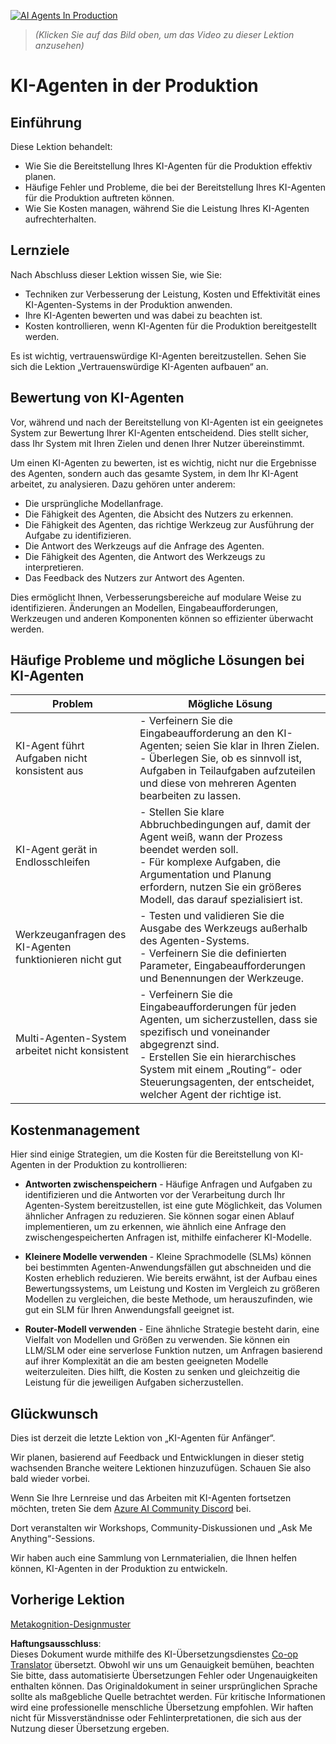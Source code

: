 <!--
CO_OP_TRANSLATOR_METADATA:
{
  "original_hash": "44013a98d980c8b92d4b814dc49b545d",
  "translation_date": "2025-03-28T10:52:56+00:00",
  "source_file": "10-ai-agents-production\\README.md",
  "language_code": "de"
}
-->
[![AI Agents In Production](../../../translated_images/lesson-10-thumbnail.0b68f4240618b3d5b26693b78cf2cf0a8b36131b50bb08daf91d548cecc87424.de.png)](https://youtu.be/l4TP6IyJxmQ?si=IvCW3cbw0NJ2mUMV)

> _(Klicken Sie auf das Bild oben, um das Video zu dieser Lektion anzusehen)_
# KI-Agenten in der Produktion

## Einführung

Diese Lektion behandelt:

- Wie Sie die Bereitstellung Ihres KI-Agenten für die Produktion effektiv planen.
- Häufige Fehler und Probleme, die bei der Bereitstellung Ihres KI-Agenten für die Produktion auftreten können.
- Wie Sie Kosten managen, während Sie die Leistung Ihres KI-Agenten aufrechterhalten.

## Lernziele

Nach Abschluss dieser Lektion wissen Sie, wie Sie:

- Techniken zur Verbesserung der Leistung, Kosten und Effektivität eines KI-Agenten-Systems in der Produktion anwenden.
- Ihre KI-Agenten bewerten und was dabei zu beachten ist.
- Kosten kontrollieren, wenn KI-Agenten für die Produktion bereitgestellt werden.

Es ist wichtig, vertrauenswürdige KI-Agenten bereitzustellen. Sehen Sie sich die Lektion „Vertrauenswürdige KI-Agenten aufbauen“ an.

## Bewertung von KI-Agenten

Vor, während und nach der Bereitstellung von KI-Agenten ist ein geeignetes System zur Bewertung Ihrer KI-Agenten entscheidend. Dies stellt sicher, dass Ihr System mit Ihren Zielen und denen Ihrer Nutzer übereinstimmt.

Um einen KI-Agenten zu bewerten, ist es wichtig, nicht nur die Ergebnisse des Agenten, sondern auch das gesamte System, in dem Ihr KI-Agent arbeitet, zu analysieren. Dazu gehören unter anderem:

- Die ursprüngliche Modellanfrage.
- Die Fähigkeit des Agenten, die Absicht des Nutzers zu erkennen.
- Die Fähigkeit des Agenten, das richtige Werkzeug zur Ausführung der Aufgabe zu identifizieren.
- Die Antwort des Werkzeugs auf die Anfrage des Agenten.
- Die Fähigkeit des Agenten, die Antwort des Werkzeugs zu interpretieren.
- Das Feedback des Nutzers zur Antwort des Agenten.

Dies ermöglicht Ihnen, Verbesserungsbereiche auf modulare Weise zu identifizieren. Änderungen an Modellen, Eingabeaufforderungen, Werkzeugen und anderen Komponenten können so effizienter überwacht werden.

## Häufige Probleme und mögliche Lösungen bei KI-Agenten

| **Problem**                                    | **Mögliche Lösung**                                                                                                                                                                                                      |
| ---------------------------------------------- | ------------------------------------------------------------------------------------------------------------------------------------------------------------------------------------------------------------------------- |
| KI-Agent führt Aufgaben nicht konsistent aus   | - Verfeinern Sie die Eingabeaufforderung an den KI-Agenten; seien Sie klar in Ihren Zielen.<br>- Überlegen Sie, ob es sinnvoll ist, Aufgaben in Teilaufgaben aufzuteilen und diese von mehreren Agenten bearbeiten zu lassen. |
| KI-Agent gerät in Endlosschleifen              | - Stellen Sie klare Abbruchbedingungen auf, damit der Agent weiß, wann der Prozess beendet werden soll.<br>- Für komplexe Aufgaben, die Argumentation und Planung erfordern, nutzen Sie ein größeres Modell, das darauf spezialisiert ist. |
| Werkzeuganfragen des KI-Agenten funktionieren nicht gut | - Testen und validieren Sie die Ausgabe des Werkzeugs außerhalb des Agenten-Systems.<br>- Verfeinern Sie die definierten Parameter, Eingabeaufforderungen und Benennungen der Werkzeuge.                                   |
| Multi-Agenten-System arbeitet nicht konsistent | - Verfeinern Sie die Eingabeaufforderungen für jeden Agenten, um sicherzustellen, dass sie spezifisch und voneinander abgegrenzt sind.<br>- Erstellen Sie ein hierarchisches System mit einem „Routing“- oder Steuerungsagenten, der entscheidet, welcher Agent der richtige ist. |

## Kostenmanagement

Hier sind einige Strategien, um die Kosten für die Bereitstellung von KI-Agenten in der Produktion zu kontrollieren:

- **Antworten zwischenspeichern** - Häufige Anfragen und Aufgaben zu identifizieren und die Antworten vor der Verarbeitung durch Ihr Agenten-System bereitzustellen, ist eine gute Möglichkeit, das Volumen ähnlicher Anfragen zu reduzieren. Sie können sogar einen Ablauf implementieren, um zu erkennen, wie ähnlich eine Anfrage den zwischengespeicherten Anfragen ist, mithilfe einfacherer KI-Modelle.

- **Kleinere Modelle verwenden** - Kleine Sprachmodelle (SLMs) können bei bestimmten Agenten-Anwendungsfällen gut abschneiden und die Kosten erheblich reduzieren. Wie bereits erwähnt, ist der Aufbau eines Bewertungssystems, um Leistung und Kosten im Vergleich zu größeren Modellen zu vergleichen, die beste Methode, um herauszufinden, wie gut ein SLM für Ihren Anwendungsfall geeignet ist.

- **Router-Modell verwenden** - Eine ähnliche Strategie besteht darin, eine Vielfalt von Modellen und Größen zu verwenden. Sie können ein LLM/SLM oder eine serverlose Funktion nutzen, um Anfragen basierend auf ihrer Komplexität an die am besten geeigneten Modelle weiterzuleiten. Dies hilft, die Kosten zu senken und gleichzeitig die Leistung für die jeweiligen Aufgaben sicherzustellen.

## Glückwunsch

Dies ist derzeit die letzte Lektion von „KI-Agenten für Anfänger“.

Wir planen, basierend auf Feedback und Entwicklungen in dieser stetig wachsenden Branche weitere Lektionen hinzuzufügen. Schauen Sie also bald wieder vorbei.

Wenn Sie Ihre Lernreise und das Arbeiten mit KI-Agenten fortsetzen möchten, treten Sie dem <a href="https://discord.gg/kzRShWzttr" target="_blank">Azure AI Community Discord</a> bei.

Dort veranstalten wir Workshops, Community-Diskussionen und „Ask Me Anything“-Sessions.

Wir haben auch eine Sammlung von Lernmaterialien, die Ihnen helfen können, KI-Agenten in der Produktion zu entwickeln.

## Vorherige Lektion

[Metakognition-Designmuster](../09-metacognition/README.md)

**Haftungsausschluss**:  
Dieses Dokument wurde mithilfe des KI-Übersetzungsdienstes [Co-op Translator](https://github.com/Azure/co-op-translator) übersetzt. Obwohl wir uns um Genauigkeit bemühen, beachten Sie bitte, dass automatisierte Übersetzungen Fehler oder Ungenauigkeiten enthalten können. Das Originaldokument in seiner ursprünglichen Sprache sollte als maßgebliche Quelle betrachtet werden. Für kritische Informationen wird eine professionelle menschliche Übersetzung empfohlen. Wir haften nicht für Missverständnisse oder Fehlinterpretationen, die sich aus der Nutzung dieser Übersetzung ergeben.